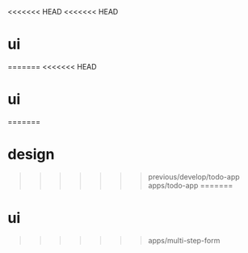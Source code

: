 <<<<<<< HEAD
<<<<<<< HEAD
# ui
=======
<<<<<<< HEAD
# ui
=======
# design
>>>>>>> previous/develop/todo-app
>>>>>>> apps/todo-app
=======
# ui
>>>>>>> apps/multi-step-form
